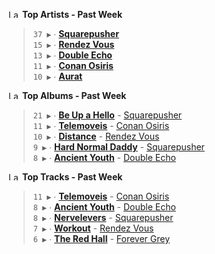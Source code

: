 <!--START_LASTFM_ARTISTS:{"period": "7day", "rows": 5}-->
<a href="https://last.fm" target="_blank"><img src="https://user-images.githubusercontent.com/17434202/215290617-e793598d-d7c9-428f-9975-156db1ba89cc.svg" alt="Last.fm Logo" width="18" height="13"/></a> **Top Artists - Past Week**

> `37 ▶️` ∙ **[Squarepusher](https://www.last.fm/music/Squarepusher)**<br/>
> `15 ▶️` ∙ **[Rendez Vous](https://www.last.fm/music/Rendez+Vous)**<br/>
> `13 ▶️` ∙ **[Double Echo](https://www.last.fm/music/Double+Echo)**<br/>
> `11 ▶️` ∙ **[Conan Osiris](https://www.last.fm/music/Conan+Osiris)**<br/>
> `10 ▶️` ∙ **[Aurat](https://www.last.fm/music/Aurat)**<br/>
<!--END_LASTFM_ARTISTS-->

<!--START_LASTFM_ALBUMS:{"period": "7day", "rows": 5}-->
<a href="https://last.fm" target="_blank"><img src="https://user-images.githubusercontent.com/17434202/215290617-e793598d-d7c9-428f-9975-156db1ba89cc.svg" alt="Last.fm Logo" width="18" height="13"/></a> **Top Albums - Past Week**

> `21 ▶️` ∙ **[Be Up a Hello](https://www.last.fm/music/Squarepusher/Be+Up+a+Hello)** - [Squarepusher](https://www.last.fm/music/Squarepusher)<br/>
> `11 ▶️` ∙ **[Telemoveis](https://www.last.fm/music/Conan+Osiris/Telemoveis)** - [Conan Osiris](https://www.last.fm/music/Conan+Osiris)<br/>
> `10 ▶️` ∙ **[Distance](https://www.last.fm/music/Rendez+Vous/Distance)** - [Rendez Vous](https://www.last.fm/music/Rendez+Vous)<br/>
> `9 ▶️` ∙ **[Hard Normal Daddy](https://www.last.fm/music/Squarepusher/Hard+Normal+Daddy)** - [Squarepusher](https://www.last.fm/music/Squarepusher)<br/>
> `8 ▶️` ∙ **[Ancient Youth](https://www.last.fm/music/Double+Echo/Ancient+Youth)** - [Double Echo](https://www.last.fm/music/Double+Echo)<br/>
<!--END_LASTFM_ALBUMS-->

<!--START_LASTFM_TRACKS:{"period": "7day", "rows": 5}-->
<a href="https://last.fm" target="_blank"><img src="https://user-images.githubusercontent.com/17434202/215290617-e793598d-d7c9-428f-9975-156db1ba89cc.svg" alt="Last.fm Logo" width="18" height="13"/></a> **Top Tracks - Past Week**

> `11 ▶️` ∙ **[Telemoveis](https://www.last.fm/music/Conan+Osiris/_/Telemoveis)** - [Conan Osiris](https://www.last.fm/music/Conan+Osiris)<br/>
> `8 ▶️` ∙ **[Ancient Youth](https://www.last.fm/music/Double+Echo/_/Ancient+Youth)** - [Double Echo](https://www.last.fm/music/Double+Echo)<br/>
> `8 ▶️` ∙ **[Nervelevers](https://www.last.fm/music/Squarepusher/_/Nervelevers)** - [Squarepusher](https://www.last.fm/music/Squarepusher)<br/>
> `7 ▶️` ∙ **[Workout](https://www.last.fm/music/Rendez+Vous/_/Workout)** - [Rendez Vous](https://www.last.fm/music/Rendez+Vous)<br/>
> `6 ▶️` ∙ **[The Red Hall](https://www.last.fm/music/Forever+Grey/_/The+Red+Hall)** - [Forever Grey](https://www.last.fm/music/Forever+Grey)<br/>
<!--END_LASTFM_TRACKS-->